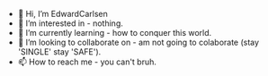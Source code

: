 - 👋 Hi, I’m EdwardCarlsen
- 👀 I’m interested in - nothing.
- 🌱 I’m currently learning - how to conquer this world. 
- 💞️ I’m looking to collaborate on - am not going to colaborate (stay 'SINGLE' stay 'SAFE').
- 📫 How to reach me - you can't bruh.

<!---
EdwardCarlsen/EdwardCarlsen is a ✨ special ✨ repository because its `README.md` (this file) appears on your GitHub profile.
You can click the Preview link to take a look at your changes.
--->
